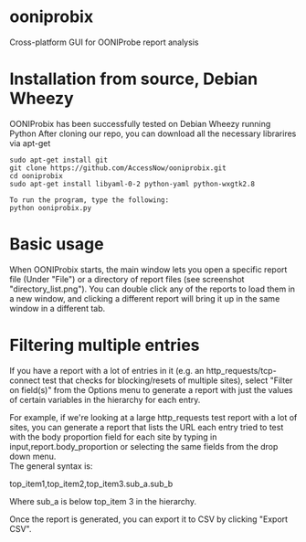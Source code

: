 ooniprobix
==========

Cross-platform GUI for OONIProbe report analysis


Installation from source, Debian Wheezy
=======================================

OONIProbix has been successfully tested on Debian Wheezy running Python 
After cloning our repo, you can download all the necessary librarires via apt-get 

~~~
sudo apt-get install git
git clone https://github.com/AccessNow/ooniprobix.git
cd ooniprobix
sudo apt-get install libyaml-0-2 python-yaml python-wxgtk2.8

To run the program, type the following:
python ooniprobix.py
~~~


Basic usage
===========

When OONIProbix starts, the main window lets you open a specific 
report file (Under "File") or a directory of report files (see screenshot 
"directory_list.png").  You can double click any of the reports to load 
them in a new window, and clicking a different report will bring it up in 
the same window in a different tab.  


Filtering multiple entries
==========================

If you have a report with a lot of entries in it (e.g. an http_requests/tcp-connect test that checks for blocking/resets of multiple sites), select "Filter on field(s)" from the Options menu to generate a report with just 
the values of certain variables in the hierarchy for each entry.  

For example, if we're looking at a large http_requests test report with a 
lot of sites, you can generate a report that lists the URL each entry tried to test with the body proportion field for each site by typing in input,report.body_proportion or selecting the same fields from the drop down menu.  
The general syntax is:

top_item1,top_item2,top_item3.sub_a.sub_b

Where sub_a is below top_item 3 in the hierarchy.

Once the report is generated, you can export it to CSV by clicking "Export CSV".


